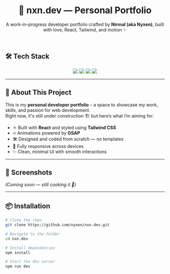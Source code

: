 <h1 align="center">🚀 nxn.dev — Personal Portfolio</h1>

<p align="center">
  A work-in-progress developer portfolio crafted by <strong>Nirmal (aka Nyxen)</strong>, built with love, React, Tailwind, and motion ✨
</p>

<br/>

## 🛠️ Tech Stack

<div align="center">
  <img src="https://img.shields.io/badge/React-20232A?style=for-the-badge&logo=react&logoColor=61DAFB" />
  <img src="https://img.shields.io/badge/TailwindCSS-0f172a?style=for-the-badge&logo=tailwindcss&logoColor=38bdf8" />
  <img src="https://img.shields.io/badge/JavaScript-F7DF1E?style=for-the-badge&logo=javascript&logoColor=black" />
  <img src="https://img.shields.io/badge/GSAP-88CE02?style=for-the-badge&logo=greensock&logoColor=white" />
</div>

---

## 🎯 About This Project

This is my **personal developer portfolio** – a space to showcase my work, skills, and passion for web development.  
Right now, it's still under construction 🏗️ but here’s what I’m aiming for:

- ⚛️ Built with **React** and styled using **Tailwind CSS**
- 🔥 Animations powered by **GSAP**
- 🛠️ Designed and coded from scratch — no templates
- 📱 Fully responsive across devices
- ✨ Clean, minimal UI with smooth interactions

---

## 📸 Screenshots

_(Coming soon — still cooking it 🍳)_

---

## 📦 Installation

```bash
# Clone the repo
git clone https://github.com/nyxen/nxn.dev.git

# Navigate to the folder
cd nxn.dev

# Install dependencies
npm install

# Start the dev server
npm run dev
